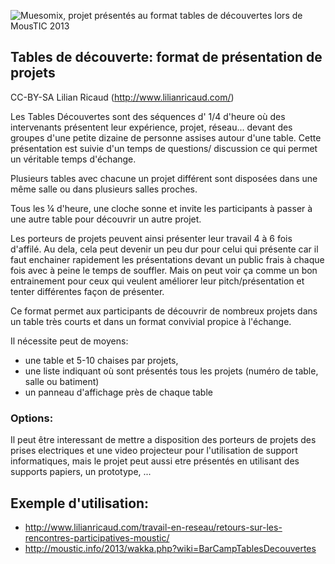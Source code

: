 ![Muesomix, projet présentés au format tables de découvertes lors de MousTIC 2013](http://www.lilianricaud.com/travail-en-reseau/wp-content/uploads/2013/05/table-de-decouverte-moustic.jpg)

## Tables de découverte: format de présentation de projets

CC-BY-SA Lilian Ricaud (http://www.lilianricaud.com/)

Les Tables Découvertes sont des séquences d' 1/4 d'heure où des intervenants présentent leur expérience, projet, réseau... devant des groupes d'une petite dizaine de personne assises autour d'une table. Cette présentation est suivie d'un temps de questions/ discussion ce qui permet un véritable temps d'échange.

Plusieurs tables avec chacune un projet différent sont disposées dans une même salle ou dans plusieurs salles proches.

Tous les ¼ d'heure, une cloche sonne et invite les participants à passer à une autre table pour découvrir un autre projet.

Les porteurs de projets peuvent ainsi présenter leur travail 4 à 6 fois d'affilé. Au dela, cela peut devenir un peu dur pour celui qui présente car il faut enchainer rapidement les présentations devant un public frais à chaque fois avec à peine le temps de souffler. Mais on peut voir ça comme un bon entrainement pour ceux qui veulent améliorer leur pitch/présentation et tenter différentes façon de présenter.

Ce format permet aux participants de découvrir de nombreux projets dans un table très courts et dans un format convivial propice à l'échange.

Il nécessite peut de moyens: 
* une table et 5-10 chaises par projets, 
* une liste indiquant où sont présentés tous les projets (numéro de table, salle ou batiment)
* un panneau d'affichage près de chaque table

### Options:

Il peut être interessant de mettre a disposition des porteurs de projets des prises electriques et une video projecteur pour l'utilisation de support informatiques, mais le projet peut aussi etre présentés en utilisant des supports papiers, un prototype, ...


## Exemple d'utilisation:
* http://www.lilianricaud.com/travail-en-reseau/retours-sur-les-rencontres-participatives-moustic/
* http://moustic.info/2013/wakka.php?wiki=BarCampTablesDecouvertes
